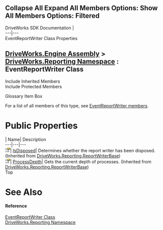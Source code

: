 Collapse All Expand All Members Options: Show All  Members Options: Filtered   
---  
DriveWorks SDK Documentation  |   
---|---  
EventReportWriter Class Properties   
  
[DriveWorks.Engine Assembly](topic2156.md) > [DriveWorks.Reporting Namespace](topic10334.md) : EventReportWriter Class  
---  
  
Include Inherited Members    
Include Protected Members    


Glossary Item Box

For a list of all members of this type, see [EventReportWriter members](topic10410.md).

# Public Properties

| Name| Description  
---|---|---  
![Public Property](dotnetimages/publicProperty.gif)| [IsDisposed](topic10492.md)| Determines whether the report writer has been disposed. (Inherited from [DriveWorks.Reporting.ReportWriterBase](topic10476.md))  
![Public Property](dotnetimages/publicProperty.gif)| [ProcessDepth](topic10493.md)| Gets the current depth of processes. (Inherited from [DriveWorks.Reporting.ReportWriterBase](topic10476.md))  
Top

# See Also

#### Reference

[EventReportWriter Class](topic10409.md)   
[DriveWorks.Reporting Namespace](topic10334.md)


